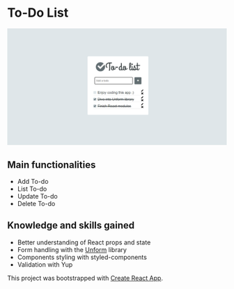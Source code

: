 # To-Do List

![alt text](src/assets/print.png)

## Main functionalities

- Add To-do
- List To-do
- Update To-do
- Delete To-do

## Knowledge and skills gained

- Better understanding of React props and state
- Form handling with the [Unform](https://github.com/Rocketseat/unform) library
- Components styling with styled-components
- Validation with Yup

This project was bootstrapped with [Create React App](https://github.com/facebook/create-react-app).
